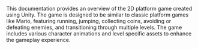 This documentation provides an overview of the 2D platform game created using 
Unity. The game is designed to be similar to classic platform games like Mario, featuring 
running, jumping, collecting coins, avoiding or defeating enemies, and transitioning 
through multiple levels. The game includes various character animations and level
specific assets to enhance the gameplay experience.
